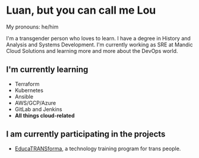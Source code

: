 # Luan, but you can call me Lou

My pronouns: he/him


I'm a transgender person who loves to learn. I have a degree in History and Analysis and Systems Development. I'm currently working as SRE at Mandic Cloud Solutions and learning more and more about the DevOps world. 


## I'm currently learning

 - Terraform
 - Kubernetes
 - Ansible
 - AWS/GCP/Azure
 - GitLab and Jenkins
 - **All things cloud-related**
 
## I am currently participating in the projects

 -  [EducaTRANSforma](http://educatransforma.com.br/), a technology training program for trans people.

